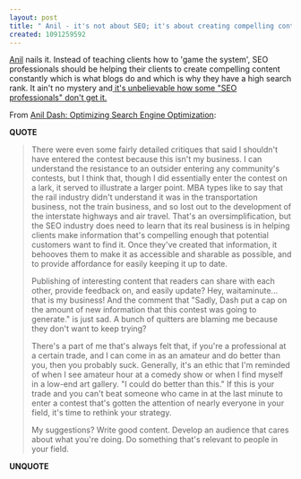 ```yaml
---
layout: post
title: " Anil - it's not about SEO; it's about creating compelling content constantly"
created: 1091259592
---
```

<a href="http://www.dashes.com/anil/">Anil</a> nails it.  Instead of teaching clients how to 'game the system', SEO professionals should be helping their clients to create compelling content constantly which is what blogs do and which is why they have a high search rank. It ain't no mystery and<a href="http://www.hunterhost.com/articles/nigritude-ultramarine-02.html"> it's unbelievable how some "SEO professionals" don't get it.</a>

From <a href="http://www.dashes.com/anil/2004/07/27/optimizing_sear">Anil Dash: Optimizing Search Engine Optimization</a>:
<p><strong>QUOTE</strong></p><blockquote>There were even some fairly detailed critiques that said I shouldn't have entered the contest because this isn't my business. I can understand the resistance to an outsider entering any community's contests, but I think that, though I did essentially enter the contest on a lark, it served to illustrate a larger point. MBA types like to say that the rail industry didn't understand it was in the transportation business, not the train business, and so lost out to the development of the interstate highways and air travel. That's an oversimplification, but the SEO industry does need to learn that its real business is in helping clients make information that's compelling enough that potential customers want to find it. Once they've created that information, it behooves them to make it as accessible and sharable as possible, and to provide affordance for easily keeping it up to date.

Publishing of interesting content that readers can share with each other, provide feedback on, and easily update? Hey, waitaminute... that is my business! And the comment that "Sadly, Dash put a cap on the amount of new information that this contest was going to generate." is just sad. A bunch of quitters are blaming me because they don't want to keep trying?

There's a part of me that's always felt that, if you're a professional at a certain trade, and I can come in as an amateur and do better than you, then you probably suck. Generally, it's an ethic that I'm reminded of when I see amateur hour at a comedy show or when I find myself in a low-end art gallery. "I could do better than this." If this is your trade and you can't beat someone who came in at the last minute to enter a contest that's gotten the attention of nearly everyone in your field, it's time to rethink your strategy.

My suggestions? Write good content. Develop an audience that cares about what you're doing. Do something that's relevant to people in your field.</blockquote><p><strong>UNQUOTE</strong></p>

